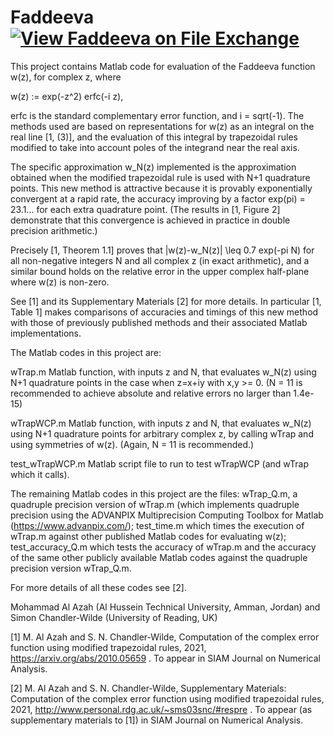 # Faddeeva [![View Faddeeva on File Exchange](https://www.mathworks.com/matlabcentral/images/matlab-file-exchange.svg)](https://uk.mathworks.com/matlabcentral/fileexchange/94785-faddeeva)

This project contains Matlab code for evaluation of the Faddeeva function w(z), for complex z, where

w(z) := exp(-z^2) erfc(-i z),

erfc is the standard complementary error function, and i = sqrt(-1). The methods used are based on representations for w(z) as an integral on the real line [1, (3)], and the evaluation of this integral by trapezoidal rules modified to take into account poles of the integrand near the real axis. 

The specific approximation w_N(z) implemented is the approximation obtained when the modified trapezoidal rule is used with N+1 quadrature points. This new method is attractive because it is provably exponentially convergent at a rapid rate, the accuracy improving by a factor exp(pi) = 23.1... for each extra quadrature point. (The results in [1, Figure 2] demonstrate that this convergence is achieved in practice in double precision arithmetic.)

Precisely [1, Theorem 1.1] proves that |w(z)-w_N(z)| \leq 0.7 exp(-pi N) for all non-negative integers N and all complex z (in exact arithmetic), and a similar bound holds on the relative error in the upper complex half-plane where w(z) is non-zero.

See [1] and its Supplementary Materials [2] for more details. In particular [1, Table 1] makes comparisons of accuracies and timings of this new method with those of previously published methods and their associated Matlab implementations. 

The Matlab codes in this project are:

wTrap.m         Matlab function, with inputs z and N, that evaluates w_N(z) using N+1 quadrature points in the case when z=x+iy with x,y >= 0. 
                (N = 11 is recommended to achieve absolute and relative errors no larger than 1.4e-15) 
                
wTrapWCP.m      Matlab function, with inputs z and N, that evaluates w_N(z) using N+1 quadrature points for arbitrary complex z, by calling wTrap and using symmetries of w(z).
                (Again, N = 11 is recommended.)
                
test_wTrapWCP.m Matlab script file to run to test wTrapWCP (and wTrap which it calls).

The remaining Matlab codes in this project are the files: wTrap_Q.m, a quadruple precision version of wTrap.m (which implements quadruple precision using the ADVANPIX Multiprecision Computing Toolbox for Matlab (https://www.advanpix.com/); test_time.m which times the execution of wTrap.m against other published Matlab codes for evaluating w(z); test_accuracy_Q.m which tests the accuracy of wTrap.m and the accuracy of the same other publicly available Matlab codes against the quadruple precision version wTrap_Q.m.

For more details of all these codes see [2].

Mohammad Al Azah (Al Hussein Technical University, Amman, Jordan) and
Simon Chandler-Wilde (University of Reading, UK)

[1] M. Al Azah and S. N. Chandler-Wilde, Computation of the complex error function using modified trapezoidal rules, 2021, https://arxiv.org/abs/2010.05659 . To appear in SIAM Journal on Numerical Analysis.

[2] M. Al Azah and S. N. Chandler-Wilde, Supplementary Materials: Computation of the complex error function using modified trapezoidal rules, 2021, http://www.personal.rdg.ac.uk/~sms03snc/#respre . To appear (as supplementary materials to [1]) in SIAM Journal on Numerical Analysis.
